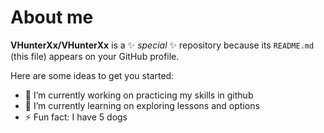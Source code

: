 # About me


**VHunterXx/VHunterXx** is a ✨ _special_ ✨ repository because its `README.md` (this file) appears on your GitHub profile.

Here are some ideas to get you started:

- 🔭 I’m currently working on practicing my skills in github
- 🌱 I’m currently learning on exploring lessons and options
- ⚡ Fun fact: I have 5 dogs


